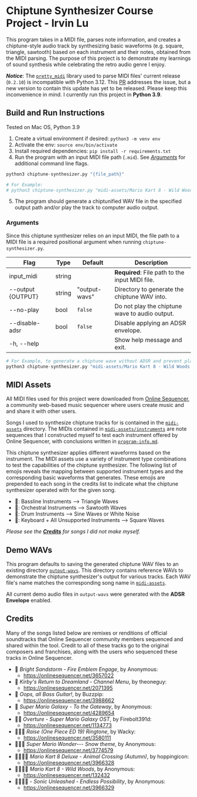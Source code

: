 # Chiptune Synthesizer Course Project - Irvin Lu

This program takes in a MIDI file, parses note information, and creates a chiptune-style audio track by synthesizing basic waveforms
(e.g. square, triangle, sawtooth) based on each instrument and their notes, obtained from the MIDI parsing. The purpose of this project
is to demonstrate my learnings of sound synthesis while celebrating the retro audio genre I enjoy.

**_Notice_**: The [`pretty_midi`](https://craffel.github.io/pretty-midi/) library used to parse MIDI files' current release (`0.2.10`)
is incompatible with Python 3.12. This [PR](https://github.com/craffel/pretty-midi/pull/252) addresses the issue, but a new version to
contain this update has yet to be released. Please keep this inconvenience in mind. I currently run this project in **Python 3.9**.

## Build and Run Instructions

Tested on Mac OS, Python 3.9

1. Create a virtual environment if desired: `python3 -m venv env`
2. Activate the env: `source env/bin/activate`
3. Install required dependencies: `pip install -r requirements.txt`
4. Run the program with an input MIDI file path (`.mid`). See [_Arguments_](#arguments) for additional command line flags.

```python
python3 chiptune-synthesizer.py "{file_path}"

# For Example:
# python3 chiptune-synthesizer.py "midi-assets/Mario Kart 8 - Wild Woods.mid"
```

5. The program should generate a chiptunified WAV file in the specified output path and/or play the track to computer audio output.

### Arguments

Since this chiptune synthesizer relies on an input MIDI, the file path to a MIDI file is a required positional argument when running `chiptune-synthesizer.py`.

| Flag              | Type   | Default       | Description                                     |
| ----------------- | ------ | ------------- | ----------------------------------------------- |
| input_midi        | string |               | **Required**: File path to the input MIDI file. |
| --output {OUTPUT} | string | "output-wavs" | Directory to generate the chiptune WAV into.    |
| --no-play         | bool   | `false`       | Do not play the chiptune wave to audio output.  |
| --disable-adsr    | bool   | `false`       | Disable applying an ADSR envelope.              |
| -h, --help        |        |               | Show help message and exit.                     |

```python
# For Example, to generate a chiptune wave without ADSR and prevent playing audio to speakers:
python3 chiptune-synthesizer.py "midi-assets/Mario Kart 8 - Wild Woods.mid" --disable-adsr --no-play --output "output-wavs"
```

## MIDI Assets

All MIDI files used for this project were downloaded from [Online Sequencer](https://onlinesequencer.net/), a community web-based
music sequencer where users create music and and share it with other users.

Songs I used to synthesize chiptune tracks for is contained in the [`midi-assets`](midi-assets) directory. The MIDIs contained in
[`midi-assets/instruments`](midi-assets/instruments) are note sequences that I constructed myself to test each instrument offered by
Online Sequencer, with conclusions written in [`program-info.md`](midi-assets/instruments/program-info.md).

This chiptune synthesizer applies different waveforms based on the instrument. The MIDI assets use a variety of instrument type
combinations to test the capabilities of the chiptune synthesizer. The following list of emojis reveals the mapping between
supported instrument types and the corresponding basic waveforms that generates. These emojis are prepended to each song in the credits list to indicate what the chiptune synthesizer operated with for the given song.

- 🎸: Bassline Instruments --> Triangle Waves
- 🎺: Orchestral Instruments --> Sawtooth Waves
- 🥁: Drum Instruments --> Sine Waves or White Noise
- 🎹: Keyboard + All Unsupported Instruments --> Square Waves

_Please see the [**Credits**](#credits) for songs I did not make myself._

## Demo WAVs

This program defaults to saving the generated chiptune WAV files to an existing directory [`output-wavs`](output-wavs/).
This directory contains reference WAVs to demonstrate the chiptune synthesizer's output for various tracks. Each WAV file's name
matches the corresponding song name in [`midi-assets`](midi-assets/).

All current demo audio files in `output-wavs` were generated with the **ADSR Envelope** enabled.

## Credits

Many of the songs listed below are remixes or renditions of official soundtracks that Online Sequencer community members sequenced and
shared within the tool. Credit to all of these tracks go to the original composers and franchises, along with the users who sequenced
these tracks in Online Sequencer.

- 🎹 _Bright Sandstorm - Fire Emblem Engage_, by Anonymous:
  - https://onlinesequencer.net/3657022
- 🎹 _Kirby's Return to Dreamland - Channel Menu_, by theoneguy:
  - https://onlinesequencer.net/2071395
- 🎸 _Oops, all Bass Guitar!_, by Buzzpip:
  - https://onlinesequencer.net/3988662
- 🎺 _Super Mario Galaxy - To the Gateway_, by Anonymous:
  - https://onlinesequencer.net/4289654
- 🎹🎺 _Overture - Super Mario Galaxy OST_, by Firebolt391d:
  - https://onlinesequencer.net/1134773
- 🎹🥁🎺 _Raise (One Piece ED 19) Ringtone_, by Wacky:
  - https://onlinesequencer.net/3580111
- 🎹🥁🎺 _Super Mario Wonder--- Snow theme_, by Anonymous:
  - https://onlinesequencer.net/3774579
- 🎹🎸🥁🎺 _Mario Kart 8 Deluxe - Animal Crossing (Autumn)_, by hoppingicon:
  - https://onlinesequencer.net/3966328
- 🎹🎸🥁🎺 _Mario Kart 8 - Wild Woods_, by Anonymous:
  - https://onlinesequencer.net/132432
- 🎹🎸🥁🎺 - _Sonic Unleashed - Endless Possibility_, by Anonymous:
  - https://onlinesequencer.net/3966329
